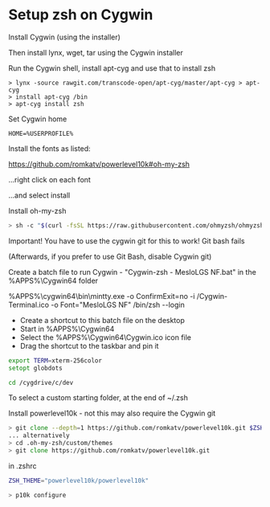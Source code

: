 # Setup zsh on Cygwin

Install Cygwin (using the installer)

Then install lynx, wget, tar using the Cygwin installer

Run the Cygwin shell, install apt-cyg and use that to install zsh

```shell
> lynx -source rawgit.com/transcode-open/apt-cyg/master/apt-cyg > apt-cyg
> install apt-cyg /bin
> apt-cyg install zsh
```

Set Cygwin home

```dos
HOME=%USERPROFILE%
```

Install the fonts as listed:

<https://github.com/romkatv/powerlevel10k#oh-my-zsh>

...right click on each font

...and select install

Install oh-my-zsh

```zsh
> sh -c "$(curl -fsSL https://raw.githubusercontent.com/ohmyzsh/ohmyzsh/master/tools/install.sh)"
```

Important! You have to use the cygwin git for this to work! Git bash fails

(Afterwards, if you prefer to use Git Bash, disable Cygwin git)

Create a batch file to run Cygwin - "Cygwin-zsh - MesloLGS NF.bat" in the %APPS%\Cygwin64 folder

%APPS%\cygwin64\bin\mintty.exe -o ConfirmExit=no -i /Cygwin-Terminal.ico -o Font="MesloLGS NF" /bin/zsh --login

- Create a shortcut to this batch file on the desktop
- Start in %APPS%\Cygwin64
- Select the %APPS%\Cygwin64\Cygwin.ico icon file
- Drag the shortcut to the taskbar and pin it

```zsh
export TERM=xterm-256color
setopt globdots
```

```zsh
cd /cygdrive/c/dev
```

To select a custom starting folder, at the end of ~/.zsh

Install powerlevel10k - not this may also require the Cygwin git

```zsh
> git clone --depth=1 https://github.com/romkatv/powerlevel10k.git $ZSH_CUSTOM/themes/powerlevel10k
... alternatively
> cd .oh-my-zsh/custom/themes
> git clone https://github.com/romkatv/powerlevel10k.git
```

in .zshrc

```zsh
ZSH_THEME="powerlevel10k/powerlevel10k"
```

```zsh
> p10k configure
```
